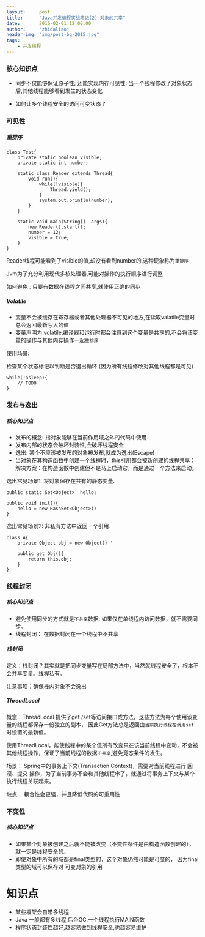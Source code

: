 ```yaml
---
layout:     post
title:      "Java并发编程实战笔记(2)-对象的共享"
date:       2016-02-01 12:00:00
author:     "zhidaliao"
header-img: "img/post-bg-2015.jpg"
tags:
    - 并发编程
---
```


### 核心知识点

- 同步不仅能够保证原子性; 还能实现内存可见性: 当一个线程修改了对象状态后,其他线程能够看到发生的状态变化

- 如何让多个线程安全的访问可变状态 ?

### 可见性

##### 重排序

```
class Test{
	private static boolean visible;
	private static int number;

	static class Reader extends Thread{
		void run(){
			while(!visible){
				Thread.yield();
			}
			system.out.println(number);
		}
	}

	static void main(String[]  args){
		new Reader().start();
		number = 12;
		visible = true;
	}
}
```

Reader线程可能看到了visible的值,却没有看到number的,这种现象称为`重排序`

Jvm为了充分利用现代多核处理器,可能对操作的执行顺序进行调整

如何避免 : 只要有数据在线程之间共享,就使用正确的同步

##### Volatile

- 变量不会被缓存在寄存器或者其他处理器不可见的地方,在读取valatile变量时总会返回最新写入的值
- 变量声明为 volatile,编译器和运行时都会注意到这个变量是共享的,不会将该变量的操作与其他内存操作一起`重排序`

使用场景:

检查某个状态标记以判断是否退出循环:(因为所有线程修改对其他线程都是可见)
```
while(!asleep){
	// TODO
}
```

### 发布与逸出

##### 核心知识点

- 发布的概念: 指对象能够在当前作用域之外的代码中使用.
- 发布内部的状态会破坏封装性,会破坏线程安全
- 逸出:  某个不应该被发布的对象被发布,就成为逸出(Escape)
- 当对象在其构造函数中创建一个线程时，this引用都会被新创建的线程共享；解决方案：在构造函数中创建但不是马上启动它，而是通过一个方法来启动。

逸出常见场景1: 将对象保存在共有的静态变量.

```
public static Set<Object>  hello;

public void init(){
	hello = new HashSet<Object>()
}
```


逸出常见场景2: 非私有方法中返回一个引用.

```
class A{
	private Object obj = new Object()''

	public get Obj(){
		return this.obj;
	}
}
```


### 线程封闭

##### 核心知识点

- 避免使用同步的方式就是`不共享`数据: 如果仅在单线程内访问数据，就不需要同步。
- 线程封闭： 在数据封闭在一个线程中不共享

##### 栈封闭

定义：栈封闭？其实就是把同步变量写在局部方法中，当然就线程安全了，根本不会共享变量。线程私有。

注意事项：确保栈内对象不会逸出

##### ThreadLocal

概念：ThreadLocal 提供了get /set等访问接口或方法，这些方法为每个使用该变量的线程都保存一份独立的副本， 因此Get方法总是返回由`当前执行线程在调用set`时设置的最新值。

使用ThreadLocal，能使线程中的某个值所有改变只在该当前线程中变动，不会被其他线程操作，保证了当前线程的数据`不共享`,避免竞态条件的发生。

场景： Spring中的事务上下文(Transaction Context)，需要对当前线程进行 回滚、提交 操作，为了当前事务不会和其他线程串了，就通过将事务上下文与某个执行线程关联起来。

缺点： 耦合性会更强，并且降低代码的可重用性

### 不变性

##### 核心知识点

- 如果某个对象被创建之后就不能被改变（不变性条件是由构造函数创建的），就一定是线程安全的。
- 即使对象中所有的域都是final类型的，这个对象仍然可能是可变的， 因为final类型的域可以保存对 可变对象的引用



# 知识点
- 某些框架会自带多线程
- Java 一般都有多线程,后台GC,一个线程执行MAIN函数
- 程序状态封装性越好,越容易做到线程安全,也越容易维护
